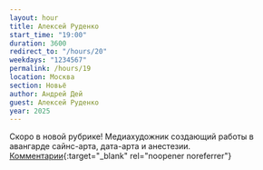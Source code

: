```yaml
---
layout: hour
title: Алексей Руденко
start_time: "19:00"
duration: 3600
redirect_to: "/hours/20"
weekdays: "1234567"
permalink: /hours/19
location: Москва
section: Новьё
author: Андрей Дей
guest: Алексей Руденко  
year: 2025
---
```


Скоро в новой рубрике! Медиахудожник создающий работы в авангарде сайнс-арта, дата-арта и анестезии. [Комментарии](https://t.me/+nk0UKze8dEczZDAy){:target="_blank" rel="noopener noreferrer"}
